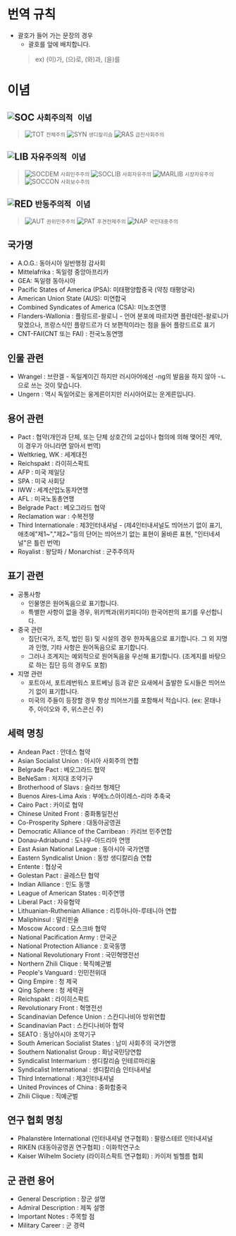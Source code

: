# 번역 규칙
  - 괄호가 들어 가는 문장의 경우
    - 괄호를 앞에 배치합니다.
    > ex) (이)가, (으)로, (와)과, (을)를

# 이념
##  ![SOC](https://vignette.wikia.nocookie.net/kaiserreich/images/a/a9/Socialist_group.png/revision/latest?cb=20181022141148) `사회주의적 이념`
	
  >  ![TOT](https://vignette.wikia.nocookie.net/kaiserreich/images/8/8f/Totalist_group.png/revision/latest?cb=20181022140655) `전체주의`  ![SYN](https://vignette.wikia.nocookie.net/kaiserreich/images/2/2d/Syndicalist_group.png/revision/latest?cb=20181022140614) `생디칼리슴`  ![RAS](https://vignette.wikia.nocookie.net/kaiserreich/images/0/07/Radical_socialist_group.png/revision/latest?cb=20181022140200) `급진사회주의`
	
##  ![LIB](https://vignette.wikia.nocookie.net/kaiserreich/images/6/6f/Democratic_group.png/revision/latest?cb=20181022142007) `자유주의적 이념`
	
  >  ![SOCDEM](https://vignette.wikia.nocookie.net/kaiserreich/images/d/df/Social_democrat_group.png/revision/latest?cb=20181022140343) `사회민주주의`  ![SOCLIB](https://vignette.wikia.nocookie.net/kaiserreich/images/2/24/Social_liberal_group.png/revision/latest?cb=20181022140502) `사회자유주의`  ![MARLIB](https://vignette.wikia.nocookie.net/kaiserreich/images/8/83/Market_liberal_group.png/revision/latest?cb=20181022135702) `시장자유주의`  ![SOCCON](https://vignette.wikia.nocookie.net/kaiserreich/images/5/56/Social_conservative_group.png/revision/latest?cb=20181022140241) `사회보수주의`
	
##  ![RED](https://vignette.wikia.nocookie.net/kaiserreich/images/f/fc/Reactionary_group.png/revision/latest?cb=20181022141426) `반동주의적 이념`
  >  ![AUT](https://vignette.wikia.nocookie.net/kaiserreich/images/1/1e/Authoritarian_democrat_group.png/revision/latest?cb=20181022135321) `권위민주주의`  ![PAT](https://vignette.wikia.nocookie.net/kaiserreich/images/e/e0/Paternal_autocrat_group.png/revision/latest?cb=20181022140104) `후견전제주의`  ![NAP](https://vignette.wikia.nocookie.net/kaiserreich/images/0/0e/National_populist_group.png/revision/latest?cb=20181022135847) `국민대중주의`
	
## 국가명
  - A.O.G.: 동아시아 일반행정 감사회
  - Mittelafrika : 독일령 중앙아프리카
  - GEA: 독일령 동아시아
  - Pacific States of America (PSA): 미태평양합중국 (약칭 태평양국)
  - American Union State (AUS): 미연합국
  - Combined Syndicates of America (CSA): 미노조연맹
  - Flanders-Wallonia :  플랑드르-왈로니 - 언어 분포에 따르자면 플란데런-왈로니가 맞겠으나, 프랑스식인 플랑드르가 더 보편적이라는 점을 들어 플랑드르로 표기
  - CNT-FAI(CNT 또는 FAI) : 전국노동연맹

## 인물 관련
  - Wrangel : 브란겔 - 독일계이긴 하지만 러시아어에선 -ng의 발음을 하지 않아 -ㄴ으로 쓰는 것이 맞습니다. 
  - Ungern : 역시 독일어로는 웅게른이지만 러시아어로는 운게른입니다.

## 용어 관련
  - Pact : 협약(개인과 단체, 또는 단체 상호간의 교섭이나 협의에 의해 맺어진 계약, 이 경우가 아니라면 알아서 번역)
  - Weltkrieg, WK : 세계대전
  - Reichspakt : 라이히스팍트
  - AFP : 미국 제일당
  - SPA : 미국 사회당
  - IWW : 세계산업노동자연맹
  - AFL : 미국노동총연맹
  - Belgrade Pact : 베오그라드 협약
  - Reclamation war : 수복전쟁
  - Third Internationale : 제3인터내셔널 - (제4인터내셔널도 띄어쓰기 없이 표기, 애초에"제1~","제2~"등의 단어는 띄어쓰기 없는 표현이 올바른 표현, "인터네셔널"은 틀린 번역)
  - Royalist : 왕당파 / Monarchist : 군주주의자

## 표기 관련
  - 공통사항
    - 인물명은 원어독음으로 표기합니다.
    - 특별한 사항이 없을 경우, 위키백과(위키피디아) 한국어판의 표기를 우선합니다.
  - 중국 관련
    - 집단(국가, 조직, 법인 등) 및 시설의 경우 한자독음으로 표기합니다. 그 외 지명과 인명, 기타 사항은 원어독음으로 표기합니다.
    -	그러나 조계지는 예외적으로 원어독음을 우선해 표기합니다. (조계지를 바탕으로 하는 집단 등의 경우도 포함)
  - 지명 관련
    - 포트아서, 포트레번워스 포트베닝 등과 같은 요새에서 출발한 도시들은 띄어쓰기 없이 표기합니다.
    - 미국의 주들이 등장할 경우 항상 띄어쓰기를 포함해서 적습니다. (ex: 몬태나 주, 아이오와 주, 위스콘신 주)
    
## 세력 명칭
  - Andean Pact : 안데스 협약
  - Asian Socialist Union : 아시아 사회주의 연합
  - Belgrade Pact : 베오그라드 협약
  - BeNeSam : 저지대 조약기구
  - Brotherhood of Slavs : 슬라브 형제단
  - Buenos Aires-Lima Axis : 부에노스아이레스-리마 추축국
  - Cairo Pact : 카이로 협약
  - Chinese United Front : 중화통일전선
  - Co-Prosperity Sphere : 대동아공영권
  - Democratic Alliance of the Carribean : 카리브 민주연합
  - Donau-Adriabund : 도나우-아드리아 연맹
  - East Asian National League : 동아시아 국가연맹
  - Eastern Syndicalist Union : 동방 생디칼리슴 연합
  - Entente : 협상국
  - Golestan Pact : 골레스탄 협약
  - Indian Alliance : 인도 동맹
  - League of American States : 미주연맹
  - Liberal Pact : 자유협약
  - Lithuanian-Ruthenian Alliance : 리투아니아-루테니아 연합
  - Maliphinsul : 말리핀술
  - Moscow Accord : 모스크바 협약
  - National Pacification Army : 안국군
  - National Protection Alliance : 호국동맹
  - National Revolutionary Front : 국민혁명전선
  - Northern Zhili Clique : 북직예군벌
  - People's Vanguard : 인민전위대
  - Qing Empire : 청 제국
  - Qing Sphere : 청 세력권
  - Reichspakt : 라이히스팍트
  - Revolutionary Front : 혁명전선
  - Scandinavian Defence Union : 스칸디나비아 방위연합
  - Scandinavian Pact : 스칸디나비아 협약
  - SEATO : 동남아시아 조약기구
  - South American Socialist States : 남미 사회주의 국가연맹
  - Southern Nationalist Group : 화남국민당연합
  - Syndicalist Intermarium : 생디칼리슴 인테르마리움
  - Syndicalist International : 생디칼리슴 인터내셔널
  - Third International : 제3인터내셔널
  - United Provinces of China : 중화합중국
  - Zhili Clique : 직예군벌
## 연구 협회 명칭
  - Phalanstère International (인터내셔널 연구협회) : 팔랑스테르 인터내셔널
  - RIKEN (대동아공영권 연구협회) : 이화학연구소
  - Kaiser Wilhelm Society (라이히스팍트 연구협회) : 카이저 빌헬름 협회

## 군 관련 용어
  - General Description : 장군 설명
  - Admiral Description : 제독 설명
  - Important Notes : 주목할 점
  - Military Career : 군 경력
